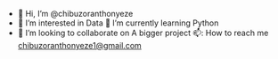 - 👋 Hi, I’m @chibuzoranthonyeze
- 👀 I’m interested in Data 
🌱 I’m currently learning Python
- 💞️ I’m looking to collaborate on A bigger project
📫: How to reach me  chibuzoranthonyeze1@gmail.com

<!---
chibuzoranthonyeze/chibuzoranthonyeze is a ✨ special ✨ repository because its `README.md` (this file) appears on your GitHub profile.
You can click the Preview link to take a look at your changes.
--->
